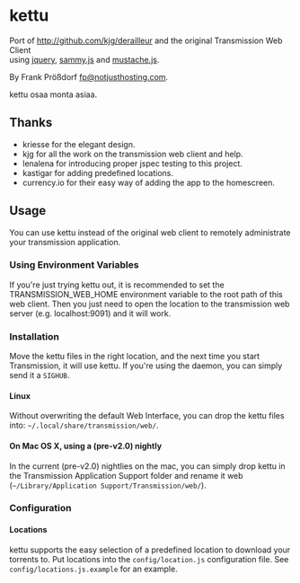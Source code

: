 # kettu
Port of http://github.com/kjg/derailleur and the original Transmission Web Client  
using [jquery](http://jquery.com), [sammy.js](http://github.com/quirkey/sammy) and [mustache.js](http://github.com/janl/mustache.js).

By Frank Prößdorf <fp@notjusthosting.com>.

kettu osaa monta asiaa.

## Thanks
* kriesse for the elegant design.
* kjg for all the work on the transmission web client and help.
* lenalena for introducing proper jspec testing to this project.
* kastigar for adding predefined locations.
* currency.io for their easy way of adding the app to the homescreen.


## Usage
You can use kettu instead of the original web client to remotely administrate your transmission application.

### Using Environment Variables
If you're just trying kettu out, it is recommended to set the TRANSMISSION_WEB_HOME environment variable to the root path of this web client. Then you just need to open the location to the transmission web server (e.g. localhost:9091) and it will work.

### Installation
Move the kettu files in the right location, and the next time you start Transmission, it will use kettu. If you're using the daemon, you can simply send it a `SIGHUB`.

#### Linux
Without overwriting the default Web Interface, you can drop the kettu files into: `~/.local/share/transmission/web/`.

#### On Mac OS X, using a (pre-v2.0) nightly
In the current (pre-v2.0) nightlies on the mac, you can simply drop kettu in the Transmission Application Support folder and rename it web (`~/Library/Application Support/Transmission/web/`).

### Configuration

#### Locations
kettu supports the easy selection of a predefined location to download your torrents to. Put locations into the  `config/location.js` configuration file. See `config/locations.js.example` for an example.